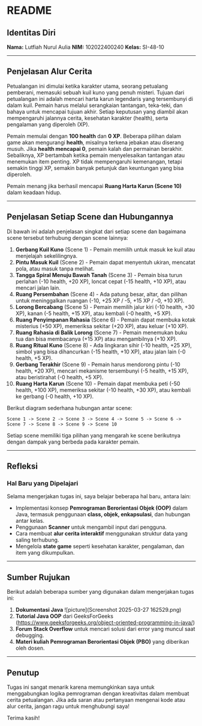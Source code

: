 # README

## Identitas Diri
**Nama:**  Lutfiah Nurul Aulia 
**NIM:**  102022400240
**Kelas:** SI-48-10

---

## Penjelasan Alur Cerita
Petualangan ini dimulai ketika karakter utama, seorang petualang pemberani, memasuki sebuah kuil kuno yang penuh misteri. Tujuan dari petualangan ini adalah mencari harta karun legendaris yang tersembunyi di dalam kuil. Pemain harus melalui serangkaian tantangan, teka-teki, dan bahaya untuk mencapai tujuan akhir. Setiap keputusan yang diambil akan mempengaruhi jalannya cerita, kesehatan karakter (health), serta pengalaman yang diperoleh (XP).

Pemain memulai dengan **100 health** dan **0 XP**. Beberapa pilihan dalam game akan mengurangi **health**, misalnya terkena jebakan atau diserang musuh. Jika **health mencapai 0**, pemain kalah dan permainan berakhir. Sebaliknya, XP bertambah ketika pemain menyelesaikan tantangan atau menemukan item penting. XP tidak mempengaruhi kemenangan, tetapi semakin tinggi XP, semakin banyak petunjuk dan keuntungan yang bisa diperoleh.

Pemain menang jika berhasil mencapai **Ruang Harta Karun (Scene 10)** dalam keadaan hidup.

---

## Penjelasan Setiap Scene dan Hubungannya
Di bawah ini adalah penjelasan singkat dari setiap scene dan bagaimana scene tersebut terhubung dengan scene lainnya:

1. **Gerbang Kuil Kuno** (Scene 1) - Pemain memilih untuk masuk ke kuil atau menjelajah sekelilingnya.
2. **Pintu Masuk Kuil** (Scene 2) - Pemain dapat menyentuh ukiran, mencatat pola, atau masuk tanpa melihat.
3. **Tangga Spiral Menuju Bawah Tanah** (Scene 3) - Pemain bisa turun perlahan (-10 health, +20 XP), loncat cepat (-15 health, +10 XP), atau mencari jalan lain.
4. **Ruang Persembahan** (Scene 4) - Ada patung besar, altar, dan pilihan untuk meninggalkan ruangan (-10, +25 XP / -5, +15 XP / -0, +10 XP).
5. **Lorong Bercabang** (Scene 5) - Pemain memilih jalur kiri (-10 health, +30 XP), kanan (-5 health, +15 XP), atau kembali (-0 health, +5 XP).
6. **Ruang Penyimpanan Rahasia** (Scene 6) - Pemain dapat membuka kotak misterius (+50 XP), memeriksa sekitar (+20 XP), atau keluar (+10 XP).
7. **Ruang Rahasia di Balik Lorong** (Scene 7) - Pemain menemukan buku tua dan bisa membacanya (+15 XP) atau mengambilnya (+10 XP).
8. **Ruang Ritual Kuno** (Scene 8) - Ada lingkaran sihir (-10 health, +25 XP), simbol yang bisa dihancurkan (-15 health, +10 XP), atau jalan lain (-0 health, +5 XP).
9. **Gerbang Terakhir** (Scene 9) - Pemain harus mendorong pintu (-10 health, +20 XP), mencari mekanisme tersembunyi (-5 health, +15 XP), atau beristirahat (-0 health, +5 XP).
10. **Ruang Harta Karun** (Scene 10) - Pemain dapat membuka peti (-50 health, +100 XP), memeriksa sekitar (-10 health, +30 XP), atau kembali ke gerbang (-0 health, +10 XP).

Berikut diagram sederhana hubungan antar scene:
```
Scene 1 -> Scene 2 -> Scene 3 -> Scene 4 -> Scene 5 -> Scene 6 -> Scene 7 -> Scene 8 -> Scene 9 -> Scene 10
```
Setiap scene memiliki tiga pilihan yang mengarah ke scene berikutnya dengan dampak yang berbeda pada karakter pemain.

---

## Refleksi
### Hal Baru yang Dipelajari
Selama mengerjakan tugas ini, saya belajar beberapa hal baru, antara lain:
- Implementasi konsep **Pemrograman Berorientasi Objek (OOP)** dalam Java, termasuk penggunaan **class, objek, enkapsulasi**, dan hubungan antar kelas.
- Penggunaan **Scanner** untuk mengambil input dari pengguna.
- Cara membuat **alur cerita interaktif** menggunakan struktur data yang saling terhubung.
- Mengelola **state game** seperti kesehatan karakter, pengalaman, dan item yang dikumpulkan.

---

## Sumber Rujukan
Berikut adalah beberapa sumber yang digunakan dalam mengerjakan tugas ini:
1. **Dokumentasi Java** 
![picture](Screenshot 2025-03-27 162529.png)
2. **Tutorial Java OOP** dari GeeksForGeeks (https://www.geeksforgeeks.org/object-oriented-programming-in-java/)
3. **Forum Stack Overflow** untuk mencari solusi dari error yang muncul saat debugging.
4. **Materi kuliah Pemrograman Berorientasi Objek (PBO)** yang diberikan oleh dosen.

---

## Penutup
Tugas ini sangat menarik karena memungkinkan saya untuk menggabungkan logika pemrograman dengan kreativitas dalam membuat cerita petualangan. Jika ada saran atau pertanyaan mengenai kode atau alur cerita, jangan ragu untuk menghubungi saya!

Terima kasih!

